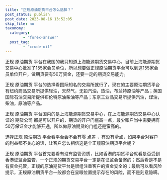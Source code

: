 ```yaml
---
title: "正规原油期货平台怎么选择？"
post_status: publish
post_date: 2023-08-16 13:52:05
skip_file: no
taxonomy:
  category:
        - "forex-answer"
  post_tag:
        - "crude-oil"
---
```


正规 原油期货 平台在我国的我只知道上海能源期货交易中心，目前上海能源期货交易中心批准了155家会员单位，所以想要做正规原油期货平台可以到这155家会员单位开户，做期货要有50万资金，还要一定的期货交易能力。

正规 原油期货 平台的选择看国际知名的交易所就行了，现在的主要原油期货平台有纽约商品交易所提供轻油，天然气，无铅汽油，热油，布兰特原油等产品；英国国际石油交易所提供布伦特原油柴油等产品；东京工业品交易所提供汽油，煤油，柴油，原油等产品。

正规 原油期货 平台国内的是上海能源期货交易中心，在上海能源期货交易中心认证的 期货公司 都是可以开户的，期货的开户门槛高一点，最少账户当中需要拥有50万保证金才能够开通，所以做原油期货的门槛还是蛮高的。

选择正规 原油期货 平台看平台会不会有零 点差 ，有没有滑点，如果平台对客户的利益都不关心的话，让客户怎么相信这是个正规原油期货平台呢？

正规 原油期货 平台首先要看有没有监管资质，比如香港的期货平台就看是否受到香港证监会监管，一个正规的期货交易平台一定是在证监会备案的；然后看是不是有资金托管，正规的原油期货平台是很组注重客户的资金安全的；最后可以看风险提示，正规原油期货平台一般都会在显眼位置提示存在的风险，而不是刻意隐瞒。
